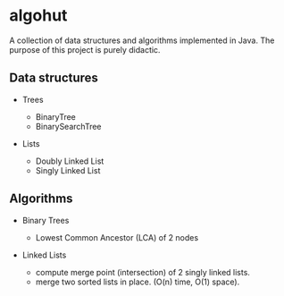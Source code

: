 # algohut
A collection of data structures and algorithms implemented in Java. The purpose of this project is purely didactic.

## Data structures
* Trees
    * BinaryTree
    * BinarySearchTree
    
* Lists
    * Doubly Linked List
    * Singly Linked List

## Algorithms
* Binary Trees
    * Lowest Common Ancestor (LCA) of 2 nodes

* Linked Lists
    * compute merge point (intersection) of 2 singly linked lists.
    * merge two sorted lists in place. (O(n) time, O(1) space).
